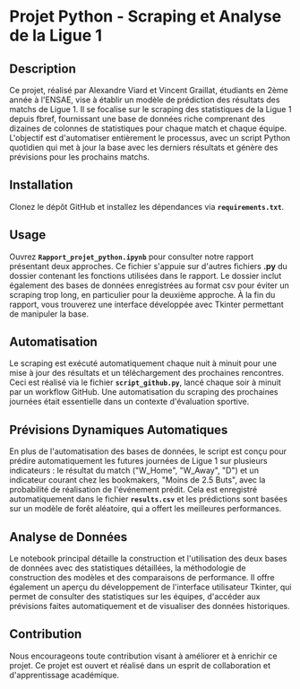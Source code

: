 # Projet Python - Scraping et Analyse de la Ligue 1

## Description
Ce projet, réalisé par Alexandre Viard et Vincent Graillat, étudiants en 2ème année à l'ENSAE, vise à établir un modèle de prédiction des résultats des matchs de Ligue 1. Il se focalise sur le scraping des statistiques de la Ligue 1 depuis fbref, fournissant une base de données riche comprenant des dizaines de colonnes de statistiques pour chaque match et chaque équipe. L'objectif est d'automatiser entièrement le processus, avec un script Python quotidien qui met à jour la base avec les derniers résultats et génère des prévisions pour les prochains matchs.

## Installation
Clonez le dépôt GitHub et installez les dépendances via **`requirements.txt`**.

## Usage
Ouvrez **`Rapport_projet_python.ipynb`** pour consulter notre rapport présentant deux approches. Ce fichier s'appuie sur d'autres fichiers **.py** du dossier contenant les fonctions utilisées dans le rapport. Le dossier inclut également des bases de données enregistrées au format csv pour éviter un scraping trop long, en particulier pour la deuxième approche. À la fin du rapport, vous trouverez une interface développée avec Tkinter permettant de manipuler la base.

## Automatisation
Le scraping est exécuté automatiquement chaque nuit à minuit pour une mise à jour des résultats et un téléchargement des prochaines rencontres. Ceci est réalisé via le fichier **`script_github.py`**, lancé chaque soir à minuit par un workflow GitHub. Une automatisation du scraping des prochaines journées était essentielle dans un contexte d'évaluation sportive.

## Prévisions Dynamiques Automatiques
En plus de l'automatisation des bases de données, le script est conçu pour prédire automatiquement les futures journées de Ligue 1 sur plusieurs indicateurs : le résultat du match ("W_Home", "W_Away", "D") et un indicateur courant chez les bookmakers, "Moins de 2.5 Buts", avec la probabilité de réalisation de l'événement prédit. Cela est enregistré automatiquement dans le fichier **`results.csv`** et les prédictions sont basées sur un modèle de forêt aléatoire, qui a offert les meilleures performances.

## Analyse de Données
Le notebook principal détaille la construction et l'utilisation des deux bases de données avec des statistiques détaillées, la méthodologie de construction des modèles et des comparaisons de performance. Il offre également un aperçu du développement de l'interface utilisateur Tkinter, qui permet de consulter des statistiques sur les équipes, d'accéder aux prévisions faites automatiquement et de visualiser des données historiques.

## Contribution
Nous encourageons toute contribution visant à améliorer et à enrichir ce projet. Ce projet est ouvert et réalisé dans un esprit de collaboration et d'apprentissage académique.
